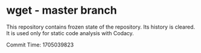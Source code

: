 # wget - master branch

This repository contains frozen state of the repository.
Its history is cleared. It is used only for static code
analysis with Codacy.

Commit Time: 1705039823